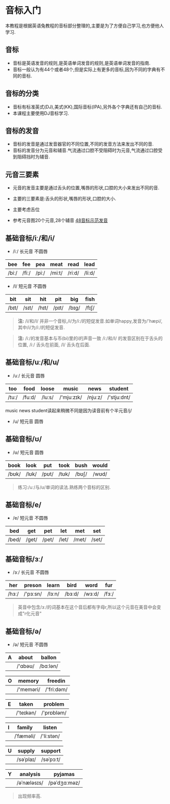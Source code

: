 # 音标入门
本教程是根据英语兔教程的音标部分整理的,主要是为了方便自己学习,也方便他人学习.
## 音标
* 音标是英语发音的规则,是英语单词发音的规则,是英语单词发音的指南.
* 音标一般认为有44个或者48个,但是实际上有更多的音标,因为不同的字典有不同的音标.
## 音标的分类
* 音标有标准英式(DJ),美式(KK),国际音标(IPA),另外各个字典还有自己的音标.
* 本课程主要使用DJ音标学习.

## 音标的发音
* 音标的发音是通过发音器官的不同位置,不同的发音方法来发出不同的音.
* 音标的发音分为元音和辅音.气流通过口腔不受阻碍时为元音,气流通过口腔受到阻碍挡时为辅音.
  

## 元音三要素
* 元音的发音主要是通过舌头的位置,嘴唇的形状,口腔的大小来发出不同的音.
* 主要的三要素是:舌头的形状,嘴唇的形状,口腔的大小.
* 主要考虑舌位

* 参考元音图20个元音,28个辅音
  [48音标示范发音](https://www.bilibili.com/video/BV1vi4y1C73C/?spm_id_from=autoNext&vd_source=4e7f84f14250f2975a574f42eefbe5cd)

## 基础音标/iː/和/i/
* /iː/ 长元音 不圆唇 </br>
  
|bee|fee|pea|meat|read|lead|
|:--:|:--:|:--:|:--:|:--:|:--:|
|/biː/|/fiː/|/piː/|/miːt/|/riːd/|/liːd/|

* /I/ 短元音 不圆唇 </br>
  
|bit|sit|hit|pit|big|fish|
|:--:|:--:|:--:|:--:|:--:|:--:|
|/bɪt/|/sɪt/|/hɪt/|/pɪt/|/bɪg/|/fɪʃ/|

> **注:** /i/和/I/ 并非一个音标,/i/为/iː/的短促发音.如单词happy,发音为/'hæpi/,其中/i/为/iː/的短促发音.</br>

> **注:** /iː/的发音基本与币(bi)里的i的声音一致 /iː/和/I/ 的发音区别在于舌头的位置, /iː/ 舌头在前面, /I/ 舌头在后面.

## 基础音标/uː/和/u/
* /uː/ 长元音 圆唇 </br>

|too|food|loose|music|news|student|
|:--:|:--:|:--:|:--:|:--:|:--:|
|/tuː/|/fuːd/|/luːs/|/'mjuːzɪk/|/njuːz/|/'stjuːdnt/|

music news student读起来稍微不同是因为读音前有个半元音/j/
* /u/ 短元音 圆唇 </br>
  

## 基础音标/ʊ/

* /ʊ/ 短元音 圆唇 </br>

|book|look|put|took|bush|would|
|:--:|:--:|:--:|:--:|:--:|:--:|
|/bʊk/|/lʊk/|/pʊt/|/tʊk/|/bʊʃ/|/wʊd/|

> 练习:/uː/与/ʊ/单词的读法.熟练两个音标的区别.

## 基础音标/e/
* /e/ 短元音 不圆唇 </br>

|bed|get|pet|let|met|set|
|:--:|:--:|:--:|:--:|:--:|:--:|
|/bed/|/get/|/pet/|/let/|/met/|/set/|

## 基础音标/ɜː/
* /ɜː/ 长元音 不圆唇 </br>

|her|preson|learn|bird|word|fur|
|:--:|:--:|:--:|:--:|:--:|:--:|
|/hɜː/|/'pɜːsn/|/lɜːn/|/bɜːd/|/wɜːd/|/fɜː/|

> 英音中包含/ɜː/的词基本在这个音后都有字母r,所以这个元音在美音中会变成"r化元音"

## 基础音标/ə/
* /ə/ 短元音 不圆唇 </br>

|A|about|ballon|
|:--:|:--:|:--:|
||/'ɑbəʊ/|/bɑːlən/|

|O|memory|freedin|
|:--:|:--:|:--:|
||/'meməri/|/'friːdəm/|

|E|taken|problem|
|:--:|:--:|:--:|
||/'teɪkən/|/'prɒbləm/|

|I|family|listen|
|:--:|:--:|:--:|
||/ˈfæməli/|/'liːstən/|

|U|supply|support|
|:--:|:--:|:--:|
||/səˈplaɪ/|/səˈpɔːt/|

|Y|analysis|pyjamas|
|:--:|:--:|:--:|
||/əˈnæləsɪs/|/pəˈdʒɑːməz/|

> 出现频率高.